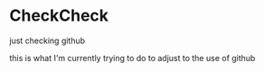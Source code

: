 # CheckCheck
just checking github

this is what I'm currently trying to do to adjust to the use of github
